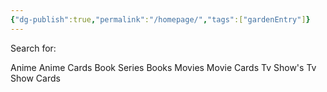 ```yaml
---
{"dg-publish":true,"permalink":"/homepage/","tags":["gardenEntry"]}
---
```


Search for: 

Anime
Anime Cards
Book Series
Books
Movies
Movie Cards
Tv Show's
Tv Show Cards